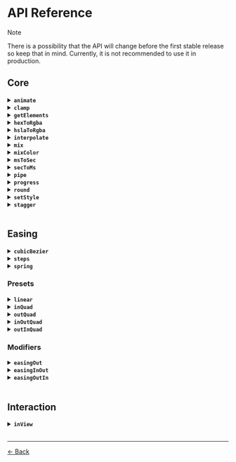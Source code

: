 # API Reference

> [!NOTE]
>
> There is a possibility that the API will change before the first stable release so keep that in mind. Currently, it is not recommended to use it in production.

## Core

<details>
  <summary><code><strong>animate</strong></code></summary>

<br>

Creates a new `AnimationController` instance.

Provides advanced controls that manage all animated elements.

```ts
import { animate } from 'effekt'

animate('.el', {
  x: [0, 600, 300],
  background: ['#cf3', '#0df'],
  duration: 1,
})
```

</details>

<details>
  <summary><code><strong>clamp</strong></code></summary>

<br>

Clamps a value within a range of `min` and `max` values.

```ts
import { clamp } from 'effekt'

clamp(0, 100, 60) // => 60
```

</details>

<details>
  <summary><code><strong>getElements</strong></code></summary>

</details>

<details>
  <summary><code><strong>hexToRgba</strong></code></summary>

</details>

<details>
  <summary><code><strong>hslaToRgba</strong></code></summary>

</details>

<details>
  <summary><code><strong>interpolate</strong></code></summary>

</details>

<details>
  <summary><code><strong>mix</strong></code></summary>

</details>

<details>
  <summary><code><strong>mixColor</strong></code></summary>

</details>

<details>
  <summary><code><strong>msToSec</strong></code></summary>

</details>

<details>
  <summary><code><strong>secToMs</strong></code></summary>

</details>

<details>
  <summary><code><strong>pipe</strong></code></summary>

</details>

<details>
  <summary><code><strong>progress</strong></code></summary>

</details>

<details>
  <summary><code><strong>round</strong></code></summary>

</details>

<details>
  <summary><code><strong>setStyle</strong></code></summary>

</details>

<details>
  <summary><code><strong>stagger</strong></code></summary>

</details>

<br>

## Easing

<details>
  <summary><code><strong>cubicBezier</strong></code></summary>

<br>

Creates a `cubic-bezier` easing effect.

```ts
import { cubicBezier } from 'effekt/easing'

animate('.el', {
  ease: cubicBezier(0.33, 1, 0.66, 1),
})
```

</details>

<details>
  <summary><code><strong>steps</strong></code></summary>

<br>

Creates a `steps` easing effect.

```ts
import { steps } from 'effekt/easing'

animate('.el', {
  ease: steps(3),
})
```

</details>

<details>
  <summary><code><strong>spring</strong></code></summary>

<br>

Creates a `spring` easing effect.

```ts
import { spring } from 'effekt/easing'

animate('.el', {
  ease: spring(),
})
```

</details>

### Presets

<details>
  <summary><code><strong>linear</strong></code></summary>

</details>

<details>
  <summary><code><strong>inQuad</strong></code></summary>

</details>

<details>
  <summary><code><strong>outQuad</strong></code></summary>

</details>

<details>
  <summary><code><strong>inOutQuad</strong></code></summary>

</details>

<details>
  <summary><code><strong>outInQuad</strong></code></summary>

</details>

### Modifiers

<details>
  <summary><code><strong>easingOut</strong></code></summary>

<br>

Creates a `reverse` easing modifier.

Turns `ease-in` into `ease-out` effect.

```ts
import { easingOut } from 'effekt/easing'

const easeOut = easingOut(easeIn)
```

</details>

<details>
  <summary><code><strong>easingInOut</strong></code></summary>

<br>

Creates a `mirror` easing modifier.

Turns `ease-in` into `ease-in-out` effect.

```ts
import { easingInOut } from 'effekt/easing'

const easeInOut = easingInOut(easeIn)
```

</details>

<details>
  <summary><code><strong>easingOutIn</strong></code></summary>

<br>

Creates a `reverse-mirror` easing modifier.

Turns `ease-in` into `ease-out-in` effect.

```ts
import { easingOutIn } from 'effekt/easing'

const easeOutIn = easingOutIn(easeIn)
```

</details>

<br>

## Interaction

<details>
  <summary><code><strong>inView</strong></code></summary>

<br>

Triggers a callback when the specified elements enter and leave the viewport.

```ts
import { inView } from 'effekt/interaction'

inView('.el', ({ target }) => {
  animate(target, { opacity: [0, 1] })
})
```

</details>

<br>

---

[← Back](./README.md)
